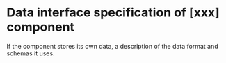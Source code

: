 Data interface specification of [xxx] component
===============================================

If the component stores its own data, a description of the data format and schemas it uses.
